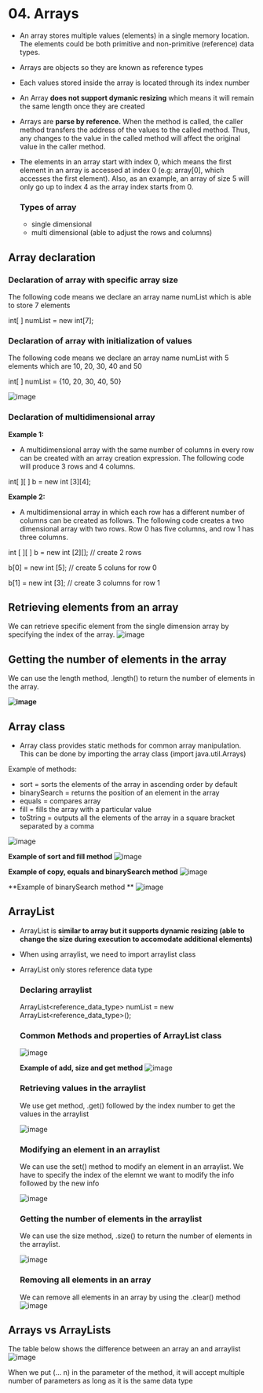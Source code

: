# 04. Arrays
- An array stores multiple values (elements) in a single memory location. The elements could be both primitive and non-primitive (reference) data types.
- Arrays are objects so they are known as reference types
- Each values stored inside the array is located through its index number
- An Array **does not support dymanic resizing** which means it will remain the same length once they are created
- Arrays are **parse by reference.** When the method is called, the caller method transfers the address of the values to the called method. Thus, any changes to the value in the called method will affect the original value in the caller method.
- The elements in an array start with index 0, which means the first element in an array is accessed at index 0 (e.g: array[0], which accesses the first element). Also, as an example, an array of size 5 will only go up to index 4 as the array index starts from 0.

  ### Types of array
  - single dimensional 
  - multi dimensional (able to adjust the rows and columns)
  
## Array declaration

  ### Declaration of array with specific array size
  The following code means we declare an array name numList which is able to store 7 elements
  
  int[ ] numList = new int[7];

  ### Declaration of array with initialization of values
  The following code means we declare an array name numList with 5 elements which are 10, 20, 30, 40 and 50
  
  int[ ] numList = {10, 20, 30, 40, 50}

  ![image](https://github.com/Fong20/Learning-repository/assets/150316121/2f04e981-c3ee-495f-9e29-9f12a2239614)

  ### Declaration of multidimensional array

  **Example 1:**
  - A multidimensional array with the same number of columns in every row can be created with an array creation expression. The following code will produce 3 rows and 4 columns.
  
  int[ ][ ] b = new int [3][4];

  **Example 2:**
  - A multidimensional array in which each row has a different number of columns can be created as follows. The following code creates a two dimensional array with two rows. Row 0 has five columns, and row 1 has three columns.
    
  int [ ][ ] b = new int [2][]; // create 2 rows
  
  b[0] = new int [5]; // create 5 coluns for row 0
  
  b[1] = new int [3]; // create 3 columns for row 1


## Retrieving elements from an array
We can retrieve specific element from the single dimension array by specifying the index of the array. 
![image](https://github.com/Fong20/Learning-repository/assets/150316121/ea80f400-5e83-474d-b850-63033d0d9ed2)

## Getting the number of elements in the array
We can use the length method, .length() to return the number of elements in the array.

**![image](https://github.com/Fong20/Learning-repository/assets/150316121/072733e0-ec5e-4eac-a154-1d37e2c651d2)**

## Array class
- Array class provides static methods for common array manipulation. This can be done by importing the array class (import java.util.Arrays)

Example of methods:
- sort = sorts the elements of the array in ascending order by default
- binarySearch = returns the position of an element in the array
- equals = compares array
- fill = fills the array with a particular value
- toString =  outputs all the elements of the array in a square bracket separated by a comma

![image](https://github.com/Fong20/Learning-repository/assets/150316121/adfa2aa4-d054-48d4-a8ef-fe39b0783270)

**Example of sort and fill method**
![image](https://github.com/Fong20/Learning-repository/assets/150316121/77401c9c-855e-4145-ad41-55576af8ab2e)

**Example of copy, equals and binarySearch method**
![image](https://github.com/Fong20/Learning-repository/assets/150316121/4f21c1e1-4525-4f65-a2c5-bbf0ed9fcc0b)

**Example of binarySearch method **
![image](https://github.com/Fong20/Learning-repository/assets/150316121/52fe9297-024b-4755-9209-6e098f71e308)


## ArrayList
- ArrayList is **similar to array but it supports dynamic resizing (able to change the size during execution to accomodate additional elements)**
- When using arraylist, we need to import arraylist class
- ArrayList only stores reference data type

  ### Declaring arraylist
  ArrayList<reference_data_type> numList = new ArrayList<reference_data_type>();

  ### Common Methods and properties of ArrayList class
  ![image](https://github.com/Fong20/Learning-repository/assets/150316121/e2858dba-69d5-42ee-864b-d96307deeb2e)

  **Example of add, size and get method**
  ![image](https://github.com/Fong20/Learning-repository/assets/150316121/e46dbd94-0c57-4ab0-a152-3b90091210a3)
  
  ### Retrieving values in the arraylist
  We use get method, .get() followed by the index number to get the values in the arraylist

  ![image](https://github.com/Fong20/Learning-repository/assets/150316121/dd80d59f-78c2-484e-8902-d6c5d443b6a6)

  ### Modifying an element in an arraylist
  We can use the set() method to modify an element in an arraylist. We have to specify the index of the elemnt we want to modify the info followed by the new info
  
  ![image](https://github.com/Fong20/Learning-repository/assets/150316121/8ddc9f8b-018e-44e8-abb0-0cd24ae1a4b2)

  ### Getting the number of elements in the arraylist
  We can use the size method, .size() to return the number of elements in the arraylist.

  ![image](https://github.com/Fong20/Learning-repository/assets/150316121/6a345311-1060-4e66-a812-d5627ada70c3)

  ### Removing all elements in an array
  We can remove all elements in an array by using the .clear() method
  ![image](https://github.com/Fong20/Learning-repository/assets/150316121/7ddc756b-eae4-4769-a101-2c636281853e)

## Arrays vs ArrayLists
The table below shows the difference between an array an and arraylist
![image](https://github.com/Fong20/Learning-repository/assets/150316121/47ba29a2-2fd2-4aa9-87b3-2e417e966bc1)




When we put (... n) in the parameter of the method, it will accept multiple number of parameters as long as it is the same data type
